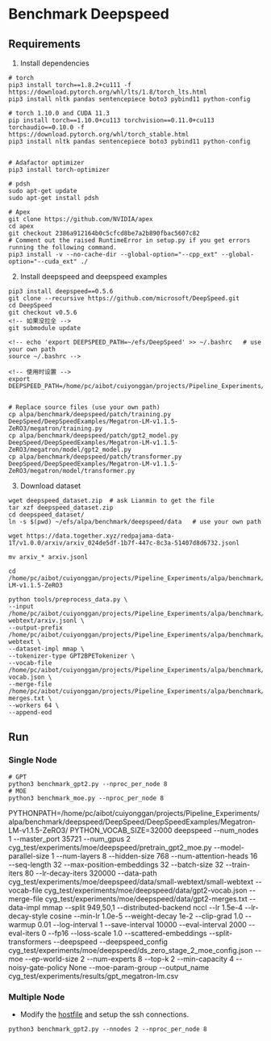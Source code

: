 # Benchmark Deepspeed

## Requirements
1. Install dependencies
```
# torch
pip3 install torch==1.8.2+cu111 -f https://download.pytorch.org/whl/lts/1.8/torch_lts.html
pip3 install nltk pandas sentencepiece boto3 pybind11 python-config

# torch 1.10.0 and CUDA 11.3
pip install torch==1.10.0+cu113 torchvision==0.11.0+cu113 torchaudio==0.10.0 -f https://download.pytorch.org/whl/torch_stable.html
pip3 install nltk pandas sentencepiece boto3 pybind11 python-config


# Adafactor optimizer
pip3 install torch-optimizer

# pdsh
sudo apt-get update
sudo apt-get install pdsh

# Apex
git clone https://github.com/NVIDIA/apex
cd apex
git checkout 2386a912164b0c5cfcd8be7a2b890fbac5607c82
# Comment out the raised RuntimeError in setup.py if you get errors running the following command.
pip3 install -v --no-cache-dir --global-option="--cpp_ext" --global-option="--cuda_ext" ./
```

2. Install deepspeed and deepspeed examples
```
pip3 install deepspeed==0.5.6
git clone --recursive https://github.com/microsoft/DeepSpeed.git
cd DeepSpeed
git checkout v0.5.6
<!-- 如果没拉全 -->
git submodule update

<!-- echo 'export DEEPSPEED_PATH=~/efs/DeepSpeed' >> ~/.bashrc   # use your own path
source ~/.bashrc -->

<!-- 使用时设置 -->
export DEEPSPEED_PATH=/home/pc/aibot/cuiyonggan/projects/Pipeline_Experiments/alpa/benchmark/deepspeed/DeepSpeed


# Replace source files (use your own path)
cp alpa/benchmark/deepspeed/patch/training.py DeepSpeed/DeepSpeedExamples/Megatron-LM-v1.1.5-ZeRO3/megatron/training.py
cp alpa/benchmark/deepspeed/patch/gpt2_model.py DeepSpeed/DeepSpeedExamples/Megatron-LM-v1.1.5-ZeRO3/megatron/model/gpt2_model.py
cp alpa/benchmark/deepspeed/patch/transformer.py DeepSpeed/DeepSpeedExamples/Megatron-LM-v1.1.5-ZeRO3/megatron/model/transformer.py
```

<!-- 还没做完 -->
3. Download dataset
``` 已经没用
wget deepspeed_dataset.zip  # ask Lianmin to get the file
tar xzf deepspeed_dataset.zip
cd deepspeed_dataset/
ln -s $(pwd) ~/efs/alpa/benchmark/deepspeed/data   # use your own path
```
```
wget https://data.together.xyz/redpajama-data-1T/v1.0.0/arxiv/arxiv_024de5df-1b7f-447c-8c3a-51407d8d6732.jsonl

mv arxiv_* arxiv.jsonl

cd /home/pc/aibot/cuiyonggan/projects/Pipeline_Experiments/alpa/benchmark/deepspeed/DeepSpeed/DeepSpeedExamples/Megatron-LM-v1.1.5-ZeRO3

python tools/preprocess_data.py \
--input /home/pc/aibot/cuiyonggan/projects/Pipeline_Experiments/alpa/benchmark/deepspeed/data/small-webtext/arxiv.jsonl \
--output-prefix /home/pc/aibot/cuiyonggan/projects/Pipeline_Experiments/alpa/benchmark/deepspeed/data/small-webtext \
--dataset-impl mmap \
--tokenizer-type GPT2BPETokenizer \
--vocab-file /home/pc/aibot/cuiyonggan/projects/Pipeline_Experiments/alpa/benchmark/deepspeed/data/gpt2-vocab.json \
--merge-file /home/pc/aibot/cuiyonggan/projects/Pipeline_Experiments/alpa/benchmark/deepspeed/data/gpt2-merges.txt \
--workers 64 \
--append-eod
```

## Run
### Single Node
```
# GPT
python3 benchmark_gpt2.py --nproc_per_node 8
# MOE
python3 benchmark_moe.py --nproc_per_node 8
```

PYTHONPATH=/home/pc/aibot/cuiyonggan/projects/Pipeline_Experiments/alpa/benchmark/deepspeed/DeepSpeed/DeepSpeedExamples/Megatron-LM-v1.1.5-ZeRO3/ PYTHON_VOCAB_SIZE=32000 deepspeed --num_nodes 1 --master_port 35721 --num_gpus 2 cyg_test/experiments/moe/deepspeed/pretrain_gpt2_moe.py --model-parallel-size 1 --num-layers 8 --hidden-size 768 --num-attention-heads 16 --seq-length 32 --max-position-embeddings 32 --batch-size 32 --train-iters 80 --lr-decay-iters 320000 --data-path cyg_test/experiments/moe/deepspeed/data/small-webtext/small-webtext --vocab-file cyg_test/experiments/moe/deepspeed/data/gpt2-vocab.json --merge-file cyg_test/experiments/moe/deepspeed/data/gpt2-merges.txt --data-impl mmap --split 949,50,1 --distributed-backend nccl --lr 1.5e-4 --lr-decay-style cosine --min-lr 1.0e-5 --weight-decay 1e-2 --clip-grad 1.0 --warmup 0.01 --log-interval 1 --save-interval 10000 --eval-interval 2000 --eval-iters 0 --fp16 --loss-scale 1.0 --scattered-embeddings --split-transformers --deepspeed --deepspeed_config cyg_test/experiments/moe/deepspeed/ds_zero_stage_2_moe_config.json --moe --ep-world-size 2 --num-experts 8 --top-k 2 --min-capacity 4 --noisy-gate-policy None --moe-param-group --output_name cyg_test/experiments/results/gpt_megatron-lm.csv

### Multiple Node
- Modify the [hostfile](https://www.deepspeed.ai/getting-started/#resource-configuration-multi-node) and setup the ssh connections.
```
python3 benchmark_gpt2.py --nnodes 2 --nproc_per_node 8
```

